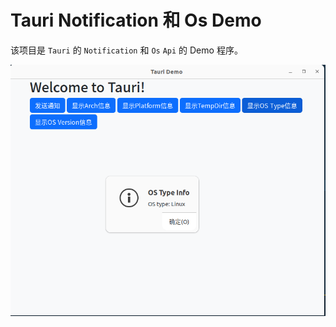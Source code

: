 # Tauri Notification 和 Os Demo

该项目是 `Tauri` 的 `Notification` 和 `Os` `Api` 的 Demo 程序。

![tauri-os-demo](tauri-os-demo.png)